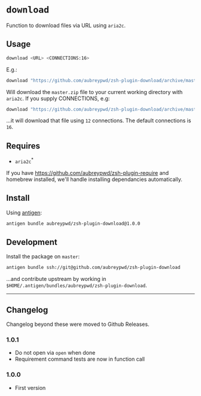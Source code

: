 # `download`

Function to download files via URL using `aria2c`.

## Usage

```bash
download <URL> <CONNECTIONS:16>
```

E.g.:

```bash
download "https://github.com/aubreypwd/zsh-plugin-download/archive/master.zip"
```

Will download the `master.zip` file to your current working directory with `aria2c`. If you supply CONNECTIONS, e.g:

```bash
download "https://github.com/aubreypwd/zsh-plugin-download/archive/master.zip" 12
```

...it will download that file using `12` connections. The default connections is `16`.

## Requires

- `aria2c`<sup>*</sup>

If you have https://github.com/aubreypwd/zsh-plugin-require and homebrew installed, we'll handle installing dependancies automatically.

## Install

Using [antigen](https://github.com/zsh-users/antigen):

```bash
antigen bundle aubreypwd/zsh-plugin-download@1.0.0
```

## Development

Install the package on `master`:

```bash
antigen bundle ssh://git@github.com/aubreypwd/zsh-plugin-download
```

...and contribute upstream by working in `$HOME/.antigen/bundles/aubreypwd/zsh-plugin-download`.

---

## Changelog

Changelog beyond these were moved to Github Releases.

### 1.0.1

- Do not open via `open` when done
- Requirement command tests are now in function call

### 1.0.0

- First version
